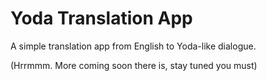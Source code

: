 # Yoda Translation App

A simple translation app from English to Yoda-like dialogue.

(Hrrmmm. More coming soon there is, stay tuned you must)
